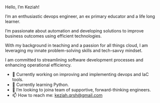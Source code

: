 Hello, I’m Keziah!

I’m an enthusiastic devops engineer, an ex primary educator and a life long learner.

I’m passionate about automation and developing solutions to improve business outcomes using efficient technologies.

With my background in teaching and a passion for all things cloud, I am leveraging my innate problem-solving skills and tech-savvy mindset.

I am committed to streamlining software development processes and enhancing operational efficiency.

- 🔭 Currently working on improving and implementing devops and IaC tools. 
- 🌱 Currently learning Python. 
- 💞️ I’m looking to joina team of supportive, forward-thinking engineers.
- 📫 How to reach me: keziah.qrsh@gmail.com

<!---
kayzeeahh/kayzeeahh is a ✨ special ✨ repository because its `README.md` (this file) appears on your GitHub profile.
You can click the Preview link to take a look at your changes.
--->
